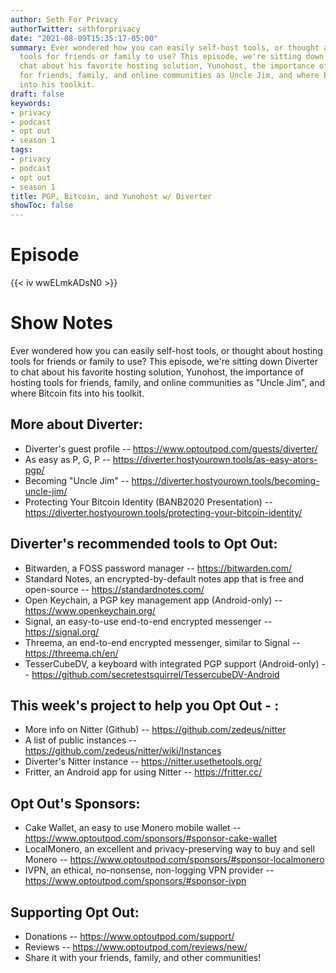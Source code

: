 ```yaml
---
author: Seth For Privacy
authorTwitter: sethforprivacy
date: "2021-08-09T15:35:17-05:00"
summary: Ever wondered how you can easily self-host tools, or thought about hosting
  tools for friends or family to use? This episode, we're sitting down Diverter to
  chat about his favorite hosting solution, Yunohost, the importance of hosting tools
  for friends, family, and online communities as Uncle Jim, and where Bitcoin fits
  into his toolkit.
draft: false
keywords:
- privacy
- podcast
- opt out
- season 1
tags:
- privacy
- podcast
- opt out
- season 1
title: PGP, Bitcoin, and Yunohost w/ Diverter
showToc: false
---
```


# Episode

<div id="buzzsprout-player-9000082"></div><script src="https://www.buzzsprout.com/1790481/9000082-pgp-bitcoin-and-yunohost-w-diverter.js?container_id=buzzsprout-player-9000082&player=small" type="text/javascript" charset="utf-8"></script>

{{< iv wwELmkADsN0 >}}

# Show Notes

Ever wondered how you can easily self-host tools, or thought about hosting tools for friends or family to use? This episode, we're sitting down Diverter to chat about his favorite hosting solution, Yunohost, the importance of hosting tools for friends, family, and online communities as "Uncle Jim", and where Bitcoin fits into his toolkit.

## More about Diverter:

- Diverter's guest profile -- https://www.optoutpod.com/guests/diverter/
- As easy as P, G, P -- https://diverter.hostyourown.tools/as-easy-ators-pgp/
- Becoming "Uncle Jim" -- https://diverter.hostyourown.tools/becoming-uncle-jim/
- Protecting Your Bitcoin Identity (BANB2020 Presentation) -- https://diverter.hostyourown.tools/protecting-your-bitcoin-identity/

## Diverter's recommended tools to Opt Out:

- Bitwarden, a FOSS password manager -- https://bitwarden.com/
- Standard Notes, an encrypted-by-default notes app that is free and open-source -- https://standardnotes.com/
- Open Keychain, a PGP key management app (Android-only) -- https://www.openkeychain.org/
- Signal, an easy-to-use end-to-end encrypted messenger -- https://signal.org/
- Threema, an end-to-end encrypted messenger, similar to Signal -- https://threema.ch/en/
- TesserCubeDV, a keyboard with integrated PGP support (Android-only) -- https://github.com/secretestsquirrel/TessercubeDV-Android

## This week's project to help you Opt Out - :

- More info on Nitter (Github) -- https://github.com/zedeus/nitter
- A list of public instances -- https://github.com/zedeus/nitter/wiki/Instances
- Diverter's Nitter instance -- https://nitter.usethetools.org/
- Fritter, an Android app for using Nitter -- https://fritter.cc/

## Opt Out's Sponsors:

- Cake Wallet, an easy to use Monero mobile wallet -- https://www.optoutpod.com/sponsors/#sponsor-cake-wallet
- LocalMonero, an excellent and privacy-preserving way to buy and sell Monero -- https://www.optoutpod.com/sponsors/#sponsor-localmonero
- IVPN, an ethical, no-nonsense, non-logging VPN provider -- https://www.optoutpod.com/sponsors/#sponsor-ivpn

## Supporting Opt Out:

- Donations -- https://www.optoutpod.com/support/
- Reviews -- https://www.optoutpod.com/reviews/new/
- Share it with your friends, family, and other communities!
